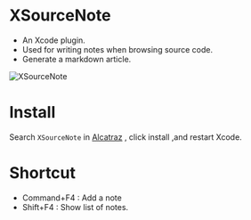 # XSourceNote
- An Xcode plugin.
- Used for writing notes when browsing source code.
- Generate a markdown article.



![XSourceNote](http://everettjf.github.io/stuff/xsourcenote/project_whole.png)


# Install

Search `XSourceNote` in [Alcatraz](http://alcatraz.io) , click install ,and restart Xcode.

# Shortcut

- Command+F4 : Add a note
- Shift+F4 : Show list of notes.




